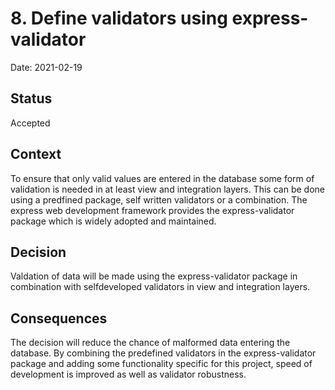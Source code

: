 # 8. Define validators using express-validator

Date: 2021-02-19

## Status

Accepted

## Context

To ensure that only valid values are entered in the database some form of validation is needed in at least view and integration layers. This can be done using a predfined package, self written validators or a combination. The express web development framework provides the express-validator package which is widely adopted and maintained. 

## Decision

Valdation of data will be made using the express-validator package in combination with selfdeveloped validators in view and integration layers.

## Consequences

The decision will reduce the chance of malformed data entering the database. By combining the predefined validators in the express-validator package and adding some functionality specific for this project, speed of development is improved as well as validator robustness.
